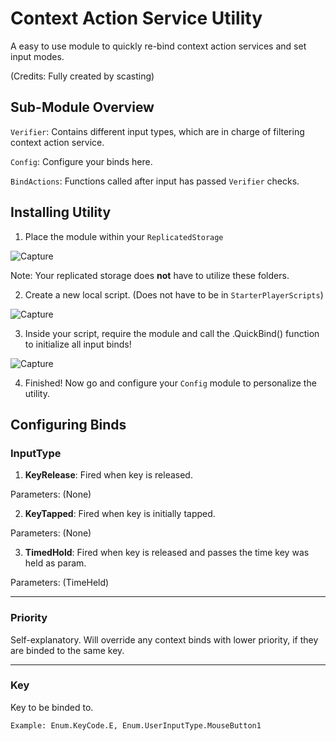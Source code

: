 # Context Action Service Utility

A easy to use module to quickly re-bind context action services and set input modes.

(Credits: Fully created by scasting)


## Sub-Module Overview

`Verifier`: Contains different input types, which are in charge of filtering context action service.

`Config`: Configure your binds here.

`BindActions`: Functions called after input has passed `Verifier` checks.

## Installing Utility

1. Place the module within your `ReplicatedStorage` 

 ![Capture](https://user-images.githubusercontent.com/59159552/158519515-87da49d5-90e0-40a0-9049-0e400a64d581.PNG)

 Note: Your replicated storage does **not** have to utilize these folders. 

2. Create a new local script. (Does not have to be in `StarterPlayerScripts`)

 ![Capture](https://user-images.githubusercontent.com/59159552/158519737-3d6eece2-45fc-48bb-b156-756569991f6b.PNG)

3. Inside your script, require the module and call the .QuickBind() function to initialize all input binds!

 ![Capture](https://user-images.githubusercontent.com/59159552/158519857-b6a2c345-c013-4eed-8144-62e502061859.PNG)

4. Finished! Now go and configure your `Config` module to personalize the utility.

## Configuring Binds

### InputType

1. **KeyRelease**: Fired when key is released. 

Parameters: (None)

2. **KeyTapped**: Fired when key is initially tapped.

Parameters: (None)

3. **TimedHold**: Fired when key is released and passes the time key was held as param. 

Parameters: (TimeHeld)

---

### Priority

Self-explanatory. Will override any context binds with lower priority, if they are binded to the same key.

---

### Key

Key to be binded to. 

`Example: Enum.KeyCode.E, Enum.UserInputType.MouseButton1`
